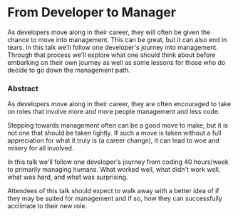 # From Developer to Manager

As developers move along in their career, they will often be given the chance
to move into management. This can be great, but it can also end in tears. In
this talk we'll follow one developer's journey into management. Through that
process we'll explore what one should think about before embarking on their
own journey as well as some lessons for those who do decide to go down the
management path.

### Abstract

As developers move along in their career, they are often encouraged to take on
roles that involve more and more people management and less code.

Stepping towards management often can be a good move to make, but it is not
one that should be taken lightly. If such a move is taken without a full
appreciation for what it truly is (a career change), it can lead to woe and
misery for all involved.

In this talk we'll follow one developer's journey from coding 40 hours/week to
primarily managing humans. What worked well, what didn't work well, what was
hard, and what was surprising.

Attendees of this talk should expect to walk away with a better idea of if
they may be suited for management and if so, how they can successfully
acclimate to their new role.

